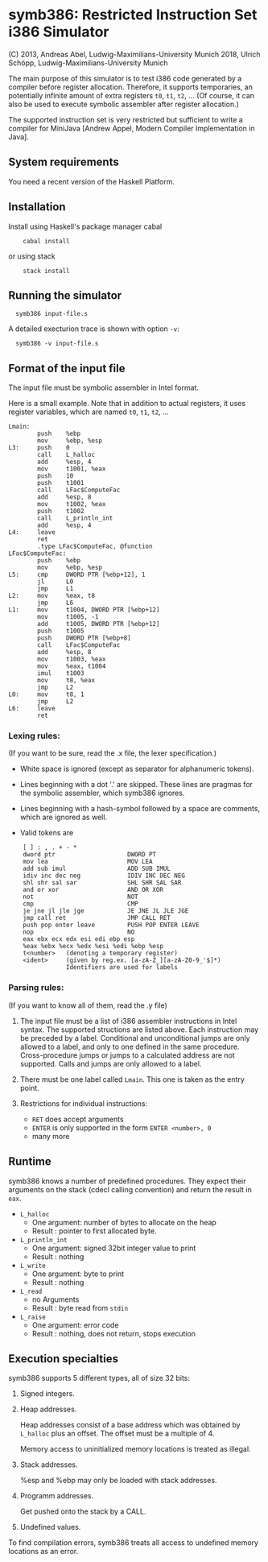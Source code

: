 # symb386: Restricted Instruction Set i386 Simulator
(C) 2013, Andreas Abel, Ludwig-Maximilians-University Munich
    2018, Ulrich Schöpp, Ludwig-Maximilians-University Munich

The main purpose of this simulator is to test i386 code 
generated by a compiler before register allocation. Therefore,
it supports temporaries, an potentially infinite amount of extra registers 
`t0`, `t1`, `t2`, ...  (Of course, it can also be used to execute symbolic
assembler after register allocation.)

The supported instruction set is very restricted but 
sufficient to write a compiler for MiniJava
[Andrew Appel, Modern Compiler Implementation in Java].

## System requirements

  You need a recent version of the Haskell Platform.

## Installation

  Install using Haskell's package manager cabal

```
    cabal install
```    

  or using stack

```
    stack install
```    

## Running the simulator

```
  symb386 input-file.s
```  

A detailed execturion trace is shown with option `-v`:
```
  symb386 -v input-file.s
```  

## Format of the input file

The input file must be symbolic assembler in Intel format.

Here is a small example. Note that in addition to actual registers, it uses
register variables, which are named `t0`, `t1`, `t2`, ...

```
Lmain:
        push    %ebp
        mov     %ebp, %esp
L3:     push    0
        call    L_halloc
        add     %esp, 4
        mov     t1001, %eax
        push    10
        push    t1001
        call    LFac$ComputeFac
        add     %esp, 8
        mov     t1002, %eax
        push    t1002
        call    L_println_int
        add     %esp, 4
L4:     leave
        ret
        .type LFac$ComputeFac, @function
LFac$ComputeFac:
        push    %ebp
        mov     %ebp, %esp
L5:     cmp     DWORD PTR [%ebp+12], 1
        jl      L0
        jmp     L1
L2:     mov     %eax, t8
        jmp     L6
L1:     mov     t1004, DWORD PTR [%ebp+12]
        mov     t1005, -1
        add     t1005, DWORD PTR [%ebp+12]
        push    t1005
        push    DWORD PTR [%ebp+8]
        call    LFac$ComputeFac
        add     %esp, 8
        mov     t1003, %eax
        mov     %eax, t1004
        imul    t1003
        mov     t8, %eax
        jmp     L2
L0:     mov     t8, 1
        jmp     L2
L6:     leave
        ret
```        


### Lexing rules:
(If you want to be sure, read the .x file, the lexer specification.)

* White space is ignored (except as separator for alphanumeric tokens).

* Lines beginning with a dot '.' are skipped.
  These lines are pragmas for the symbolic assembler,
  which symb386 ignores.

* Lines beginning with a hash-symbol followed by a space
  are comments, which are ignored as well.
* Valid tokens are
```
    [ ] : , . + - *
    dword ptr                    DWORD PT
    mov lea                      MOV LEA
    add sub imul                 ADD SUB IMUL
    idiv inc dec neg             IDIV INC DEC NEG
    shl shr sal sar              SHL SHR SAL SAR
    and or xor                   AND OR XOR
    not                          NOT
    cmp                          CMP
    je jne jl jle jge            JE JNE JL JLE JGE
    jmp call ret                 JMP CALL RET
    push pop enter leave         PUSH POP ENTER LEAVE
    nop                          NO
    eax ebx ecx edx esi edi ebp esp
    %eax %ebx %ecx %edx %esi %edi %ebp %esp
    t<number>   (denoting a temporary register)
    <ident>     (given by reg.ex. [a-zA-Z_][a-zA-Z0-9_'$]*)
                Identifiers are used for labels
```  


### Parsing rules:
(If you want to know all of them, read the .y file)

1. The input file must be a list of i386 assembler
   instructions in Intel syntax.  The supported structions
   are listed above.
   Each instruction may be preceded by a label.
   Conditional and unconditional jumps are only allowed to
   a label, and only to one defined in the same procedure.
   Cross-procedure jumps or jumps to a calculated address
   are not supported.
   Calls and jumps are only allowed to a label.

2. There must be one label called `Lmain`.
   This one is taken as the entry point.

4. Restrictions for individual instructions:
   * `RET`    does accept arguments
   * `ENTER`  is only supported in the form `ENTER <number>, 0`
   * many more

## Runtime

symb386 knows a number of predefined procedures.  They 
expect their arguments on the stack (cdecl calling convention)
and return the result in `eax`.
* `L_halloc`
  - One argument: number of bytes to allocate on the heap
  - Result    : pointer to first allocated byte.
* `L_println_int`
  - One argument: signed 32bit integer value to print
  - Result    : nothing
* `L_write`
  - One argument: byte to print
  - Result    : nothing
* `L_read`
  - no Arguments
  - Result    : byte read from `stdin`
* `L_raise`
  - One argument: error code
  - Result    : nothing, does not return, stops execution

## Execution specialties

symb386 supports 5 different types, all of size 32 bits:

1. Signed integers.

2. Heap addresses.

   Heap addresses consist of a base address which was obtained
   by `L_halloc` plus an offset.  The offset must be a multiple of 4.

   Memory access to uninitialized memory locations is
   treated as illegal.

3. Stack addresses.

   %esp and %ebp may only be loaded with stack addresses.

4. Programm addresses.

   Get pushed onto the stack by a CALL.

5. Undefined values.

  To find compilation errors, symb386 treats all access to undefined
  memory locations as an error.
